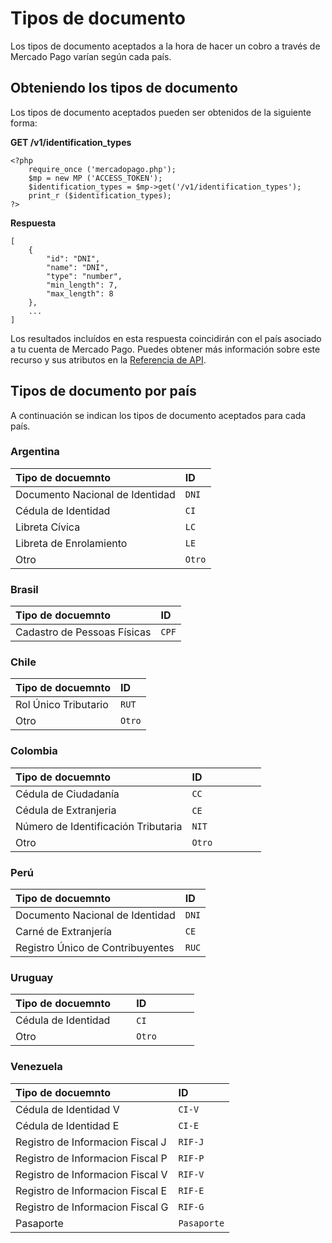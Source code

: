 # Tipos de documento

Los tipos de documento aceptados a la hora de hacer un cobro a través de Mercado Pago varían según cada país.

## Obteniendo los tipos de documento

Los tipos de documento aceptados pueden ser obtenidos de la siguiente forma:

**GET /v1/identification_types**

	<?php
		require_once ('mercadopago.php');
		$mp = new MP ('ACCESS_TOKEN');
		$identification_types = $mp->get('/v1/identification_types');
		print_r ($identification_types);
	?>
	
**Respuesta**

	[
		{
		    "id": "DNI",
		    "name": "DNI",
		    "type": "number",
		    "min_length": 7,
		    "max_length": 8
  		},
  		...
  	]
  	
Los resultados incluídos en esta respuesta coincidirán con el país asociado a tu cuenta de Mercado Pago. Puedes obtener más información sobre este recurso y sus atributos en la [Referencia de API](#).

## Tipos de documento por país

A continuación se indican los tipos de documento aceptados para cada país.

### Argentina

Tipo de docuemnto               | ID                       |
:------------------------------ | :----------------------- |
Documento Nacional de Identidad | `DNI`                    |
Cédula de Identidad             | `CI`                     |
Libreta Cívica                  | `LC`                     |
Libreta de Enrolamiento         | `LE`                     |
Otro                            | `Otro`                   |

### Brasil

Tipo de docuemnto           | ID                       |
:-------------------------- | :----------------------- |
Cadastro de Pessoas Físicas | `CPF`                    |

### Chile

Tipo de docuemnto          | ID                       |
:------------------------- | :----------------------- |
Rol Único Tributario       | `RUT`                    |
Otro                       | `Otro`                   |

### Colombia

Tipo de docuemnto                   | ID                       |
:---------------------------------- | :----------------------- |
Cédula de Ciudadanía                | `CC`                     |
Cédula de Extranjeria               | `CE`                     |
Número de Identificación Tributaria | `NIT`                    |
Otro                                | `Otro`                   |

### Perú

Tipo de docuemnto                | ID                       |
:------------------------------- | :----------------------- |
Documento Nacional de Identidad  | `DNI`                    |
Carné de Extranjería             | `CE`                     |
Registro Único de Contribuyentes | `RUC`                    |

### Uruguay

Tipo de docuemnto          | ID                       |
:------------------------- | :----------------------- |
Cédula de Identidad        | `CI`                    |
Otro                       | `Otro`                   |

### Venezuela

Tipo de docuemnto                | ID                       |
:------------------------------- | :----------------------- |
Cédula de Identidad V            | `CI-V`                   |
Cédula de Identidad E            | `CI-E`                   |
Registro de Informacion Fiscal J | `RIF-J`                  |
Registro de Informacion Fiscal P | `RIF-P`                  |
Registro de Informacion Fiscal V | `RIF-V`                  |
Registro de Informacion Fiscal E | `RIF-E`                  |
Registro de Informacion Fiscal G | `RIF-G`                  |
Pasaporte                        | `Pasaporte`              |
